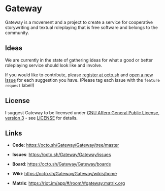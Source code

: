# Gateway

Gateway is a movement and a project to create a service for cooperative storywriting and textual roleplaying that is free software and belongs to the community.

## Ideas

We are currently in the state of gathering ideas for what a good or better roleplaying service should look like and involve. 

If you would like to contribute, please [register at octo.sh](https://octo.sh/users/sign_in?#register-pane) and [open a new issue](https://octo.sh/Gateway/Gateway/issues) for each suggestion you have. (Please tag each issue with the `feature request` label!)

## License

I suggest Gateway to be licensed under [GNU Affero General Public License, version 3](https://tldrlegal.com/license/gnu-affero-general-public-license-v3-(agpl-3.0)) - see [LICENSE](LICENSE) for details.

## Links

* **Code**: https://octo.sh/Gateway/Gateway/tree/master

* **Issues**: https://octo.sh/Gateway/Gateway/issues

* **Board**: https://octo.sh/Gateway/Gateway/boards

* **Wiki**: https://octo.sh/Gateway/Gateway/wikis/home

* **Matrix**: https://riot.im/app/#/room/#gateway:matrix.org